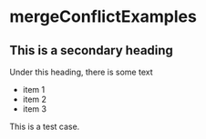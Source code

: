 # mergeConflictExamples

## This is a secondary heading
Under this heading, there is some text

- item 1
- item 2
- item 3

This is a test case.
